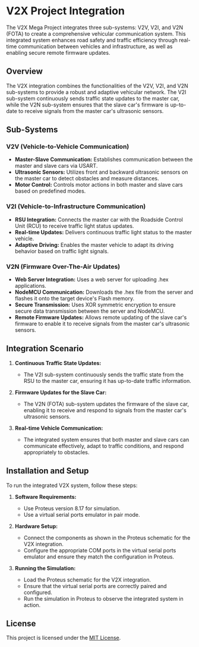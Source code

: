 
# V2X Project Integration

The V2X Mega Project integrates three sub-systems: V2V, V2I, and V2N (FOTA) to create a comprehensive vehicular communication system. This integrated system enhances road safety and traffic efficiency through real-time communication between vehicles and infrastructure, as well as enabling secure remote firmware updates.

## Overview

The V2X integration combines the functionalities of the V2V, V2I, and V2N sub-systems to provide a robust and adaptive vehicular network. The V2I sub-system continuously sends traffic state updates to the master car, while the V2N sub-system ensures that the slave car's firmware is up-to-date to receive signals from the master car's ultrasonic sensors.

## Sub-Systems

### V2V (Vehicle-to-Vehicle Communication)
- **Master-Slave Communication:** Establishes communication between the master and slave cars via USART.
- **Ultrasonic Sensors:** Utilizes front and backward ultrasonic sensors on the master car to detect obstacles and measure distances.
- **Motor Control:** Controls motor actions in both master and slave cars based on predefined modes.

### V2I (Vehicle-to-Infrastructure Communication)
- **RSU Integration:** Connects the master car with the Roadside Control Unit (RCU) to receive traffic light status updates.
- **Real-time Updates:** Delivers continuous traffic light status to the master vehicle.
- **Adaptive Driving:** Enables the master vehicle to adapt its driving behavior based on traffic light signals.

### V2N (Firmware Over-The-Air Updates)
- **Web Server Integration:** Uses a web server for uploading .hex applications.
- **NodeMCU Communication:** Downloads the .hex file from the server and flashes it onto the target device's Flash memory.
- **Secure Transmission:** Uses XOR symmetric encryption to ensure secure data transmission between the server and NodeMCU.
- **Remote Firmware Updates:** Allows remote updating of the slave car's firmware to enable it to receive signals from the master car's ultrasonic sensors.

## Integration Scenario

1. **Continuous Traffic State Updates:**
   - The V2I sub-system continuously sends the traffic state from the RSU to the master car, ensuring it has up-to-date traffic information.

2. **Firmware Updates for the Slave Car:**
   - The V2N (FOTA) sub-system updates the firmware of the slave car, enabling it to receive and respond to signals from the master car's ultrasonic sensors.

3. **Real-time Vehicle Communication:**
   - The integrated system ensures that both master and slave cars can communicate effectively, adapt to traffic conditions, and respond appropriately to obstacles.

## Installation and Setup

To run the integrated V2X system, follow these steps:

1. **Software Requirements:**
   - Use Proteus version 8.17 for simulation.
   - Use a virtual serial ports emulator in pair mode.

2. **Hardware Setup:**
   - Connect the components as shown in the Proteus schematic for the V2X integration.
   - Configure the appropriate COM ports in the virtual serial ports emulator and ensure they match the configuration in Proteus.

3. **Running the Simulation:**
   - Load the Proteus schematic for the V2X integration.
   - Ensure that the virtual serial ports are correctly paired and configured.
   - Run the simulation in Proteus to observe the integrated system in action.

## License

This project is licensed under the [MIT License](LICENSE).
